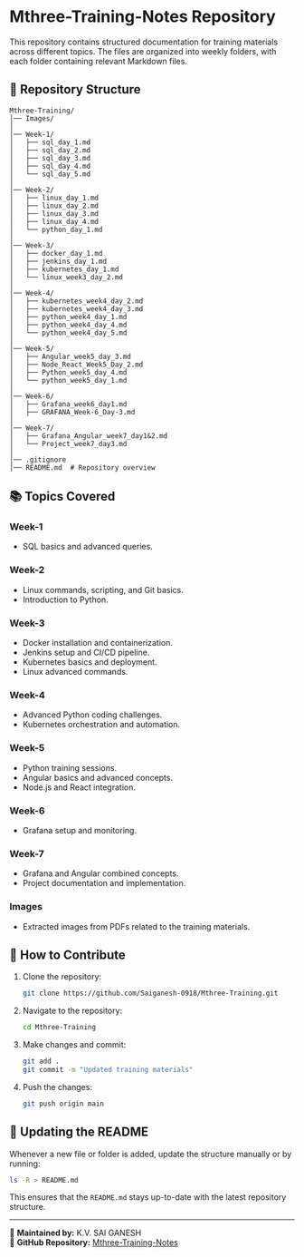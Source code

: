 # Mthree-Training-Notes Repository

This repository contains structured documentation for training materials across different topics. The files are organized into weekly folders, with each folder containing relevant Markdown files.

## 📂 Repository Structure

```
Mthree-Training/
│── Images/
│
│── Week-1/
│   ├── sql_day_1.md
│   ├── sql_day_2.md
│   ├── sql_day_3.md
│   ├── sql_day_4.md
│   └── sql_day_5.md
│
│── Week-2/
│   ├── linux_day_1.md
│   ├── linux_day_2.md
│   ├── linux_day_3.md
│   ├── linux_day_4.md
│   └── python_day_1.md
│
│── Week-3/
│   ├── docker_day_1.md
│   ├── jenkins_day_1.md
│   ├── kubernetes_day_1.md
│   └── linux_week3_day_2.md
│
│── Week-4/
│   ├── kubernetes_week4_day_2.md
│   ├── kubernetes_week4_day_3.md
│   ├── python_week4_day_1.md
│   ├── python_week4_day_4.md
│   └── python_week4_day_5.md
│
│── Week-5/
│   ├── Angular_week5_day_3.md
│   ├── Node_React_Week5_Day_2.md
│   ├── Python_week5_day_4.md
│   └── python_week5_day_1.md
│
│── Week-6/
│   ├── Grafana_week6_day1.md
│   ├── GRAFANA_Week-6_Day-3.md
│
│── Week-7/
│   ├── Grafana_Angular_week7_day1&2.md
│   └── Project_week7_day3.md
│
│── .gitignore
│── README.md  # Repository overview
```

## 📚 Topics Covered

### Week-1
- SQL basics and advanced queries.

### Week-2
- Linux commands, scripting, and Git basics.
- Introduction to Python.

### Week-3
- Docker installation and containerization.
- Jenkins setup and CI/CD pipeline.
- Kubernetes basics and deployment.
- Linux advanced commands.

### Week-4
- Advanced Python coding challenges.
- Kubernetes orchestration and automation.

### Week-5
- Python training sessions.
- Angular basics and advanced concepts.
- Node.js and React integration.

### Week-6
- Grafana setup and monitoring.

### Week-7
- Grafana and Angular combined concepts.
- Project documentation and implementation.

### Images
- Extracted images from PDFs related to the training materials.

## 🚀 How to Contribute
1. Clone the repository:
   ```sh
   git clone https://github.com/Saiganesh-0918/Mthree-Training.git
   ```
2. Navigate to the repository:
   ```sh
   cd Mthree-Training
   ```
3. Make changes and commit:
   ```sh
   git add .
   git commit -m "Updated training materials"
   ```
4. Push the changes:
   ```sh
   git push origin main
   ```

## 📌 Updating the README
Whenever a new file or folder is added, update the structure manually or by running:
```sh
ls -R > README.md
```

This ensures that the `README.md` stays up-to-date with the latest repository structure.

---

🔹 **Maintained by:** K.V. SAI GANESH  
🔹 **GitHub Repository:** [Mthree-Training-Notes](https://github.com/Saiganesh-0918/Mthree-Training-Notes.git)
